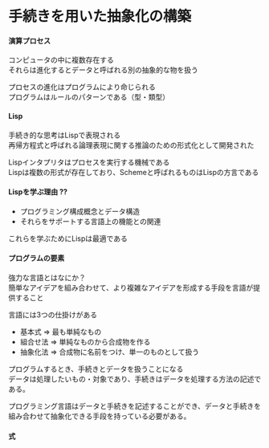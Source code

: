 # 手続きを用いた抽象化の構築

#### 演算プロセス
コンピュータの中に複数存在する  
それらは進化するとデータと呼ばれる別の抽象的な物を扱う  

プロセスの進化はプログラムにより命じられる  
プログラムはルールのパターンである（型・類型）  


#### Lisp
手続き的な思考はLispで表現される  
再帰方程式と呼ばれる論理表現に関する推論のための形式化として開発された  

Lispインタプリタはプロセスを実行する機械である  
Lispは複数の形式が存在しており、Schemeと呼ばれるものはLispの方言である  


#### Lispを学ぶ理由  ??

* プログラミング構成概念とデータ構造
* それらをサポートする言語上の機能との関連

これらを学ぶためにLispは最適である  


#### プログラムの要素

強力な言語とはなにか？  
簡単なアイデアを組み合わせて、より複雑なアイデアを形成する手段を言語が提供すること  

言語には3つの仕掛けがある  

* 基本式 => 最も単純なもの
* 組合せ法 => 単純なものから合成物を作る
* 抽象化法 => 合成物に名前をつけ、単一のものとして扱う

プログラムするとき、手続きとデータを扱うことになる  
データは処理したいもの・対象であり、手続きはデータを処理する方法の記述である。  

プログラミング言語はデータと手続きを記述することができ、データと手続きを組み合わせて抽象化できる手段を持っている必要がある。  

#### 式





